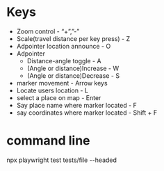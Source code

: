 # Keys

- Zoom control - “+”,”-”
- Scale(travel distance per key press) - Z
- Adpointer location announce - O
- Adpointer
    - Distance-angle toggle - A
    - (Angle or distance)Increase - W
    - (Angle or distance)Decrease - S
- marker movement - Arrow keys
- Locate users location - L
- select a place on map - Enter
- Say place name where marker located - F
- say coordinates where marker located - Shift + F


# command line 

npx playwright test tests/file --headed 